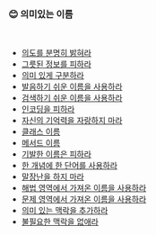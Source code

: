 ### :blush: 의미있는 이름
<br>

- [의도를 분명히 밝혀라](의도를%20분명히%20밝혀라.md)
- [그릇된 정보를 피하라](그릇된%20정보를%20피하라)
- [의미 있게 구분하라](의미%20있게%20구분하라)
- [발음하기 쉬운 이름을 사용하라](발음하기%20쉬운%20이름을%20사용하라)
- [검색하기 쉬운 이름을 사용하라](검색하기%20쉬운%20이름을%20사용하라)
- [인코딩을 피하라](인코딩을%20피하라)
- [자신의 기억력을 자랑하지 마라](자신의%20기억력을%20자랑하지%20마라)
- [클래스 이름](클래스%20이름)
- [메서드 이름](메서드%20이름)
- [기발한 이름은 피하라](기발한%20이름은%20피하라)
- [한 개념에 한 단어를 사용하라](한%20개념에%20한%20단어를%20사용하라)
- [말장난을 하지 마라](말장난을%20하지%20마라)
- [해법 영역에서 가져온 이름을 사용하라](해법%20영역에서%20가져온%20이름을%20사용하라)
- [문제 영역에서 가져온 이름을 사용하라](문제%20영역에서%20가져온%20이름을%20사용하라)
- [의미 있는 맥락을 추가하라](의미%20있는%20맥락을%20추가하라)
- [불필요한 맥락을 없애라](불필요한%20맥락을%20없애라)
<br>


